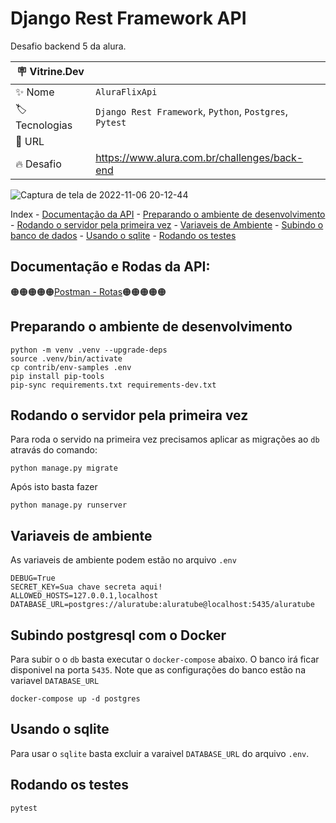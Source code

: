 # Django Rest Framework API

Desafio backend 5 da alura.

| :placard: Vitrine.Dev |     |
| -------------  | --- |
| :sparkles: Nome        | `AluraFlixApi`
| :label: Tecnologias | `Django Rest Framework`, `Python`, `Postgres`, `Pytest`
| :rocket: URL         |
| :fire: Desafio     | https://www.alura.com.br/challenges/back-end

![Captura de tela de 2022-11-06 20-12-44](https://user-images.githubusercontent.com/37959973/200200609-7969a2f8-279f-4c37-93ab-c3656e828837.png?text=imagem_do_peojeto#vitrinedev)

Index
    - [Documentação da  API](#documentação-da-api)
    - [Preparando o ambiente de desenvolvimento](#preparando-o-ambiente-de-desenvolvimento)
    - [Rodando o servidor pela primeira vez](#rodando-o-servidor-pela-primeira-vez)
    - [Variaveis de Ambiente](#variaveis-de-ambiente)
    - [Subindo o banco de dados](#subindo-postgresql-com-o-docker)
    - [Usando o sqlite](#usando-o-sqlite)
    - [Rodando os testes](#rodando-os-testes)


## Documentação e Rodas da API:

🟠🟠🟠🟠🟠[Postman - Rotas](https://documenter.getpostman.com/view/18852890/2s8YYJq3D9)🟠🟠🟠🟠🟠

## Preparando o ambiente de desenvolvimento

```console
python -m venv .venv --upgrade-deps
source .venv/bin/activate
cp contrib/env-samples .env
pip install pip-tools
pip-sync requirements.txt requirements-dev.txt
```

## Rodando o servidor pela primeira vez

Para roda o servido na primeira vez precisamos aplicar as migrações ao `db` atravás do comando:

```console
python manage.py migrate
```

Após isto basta fazer

```console
python manage.py runserver
```

## Variaveis de ambiente

As variaveis de ambiente podem estão no arquivo `.env`

```console
DEBUG=True
SECRET_KEY=Sua chave secreta aqui!
ALLOWED_HOSTS=127.0.0.1,localhost
DATABASE_URL=postgres://aluratube:aluratube@localhost:5435/aluratube
```

## Subindo postgresql com o Docker

Para subir o o `db` basta executar o `docker-compose` abaixo. O banco irá ficar disponivel na porta `5435`. Note que as configurações do banco estão na variavel `DATABASE_URL`

```console
docker-compose up -d postgres
```

## Usando o sqlite

Para usar o `sqlite` basta excluir a varaivel `DATABASE_URL` do arquivo `.env`.

## Rodando os testes

```console
pytest
```
